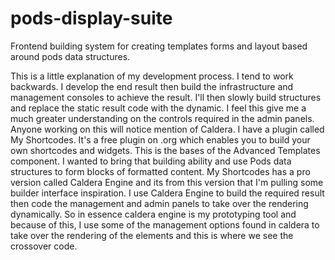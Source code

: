 pods-display-suite
==================

Frontend building system for creating templates forms and layout based around pods data structures.


This is a little explanation of my development process. I tend to work backwards. I develop the end result then build the infrastructure and management consoles to achieve the result. I'll then slowly build structures and replace the static result code with the dynamic. I feel this give me a much greater understanding on the controls required in the admin panels.
Anyone working on this will notice mention of Caldera. I have a plugin called My Shortcodes. It's a free plugin on .org which enables you to build your own shortcodes and widgets. This is the bases of the Advanced Templates component. I wanted to bring that building ability and use Pods data structures to form blocks of formatted content. My Shortcodes has a pro version called Caldera Engine and its from this version that I'm pulling some builder interface inspiration.
I use Caldera Engine to build the required result then code the management and admin panels to take over the rendering dynamically. 
So in essence caldera engine is my prototyping tool and because of this, I use some of the management options found in caldera to take over the rendering of the elements and this is where we see the crossover code.